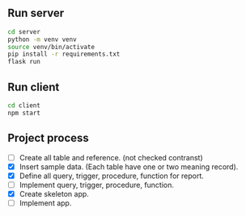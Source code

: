 ## Run server
``` bash
cd server 
python -m venv venv
source venv/bin/activate
pip install -r requirements.txt
flask run
```

## Run client
``` bash
cd client
npm start
```

## Project process
- [ ] Create all table and reference. (not checked contranst)
- [x] Insert sample data. (Each table have one or two meaning record).
- [x] Define all query, trigger, procedure, function for report.
- [ ] Implement query, trigger, procedure, function.
- [x] Create skeleton app.
- [ ] Implement app.
